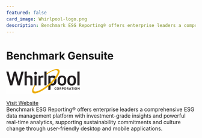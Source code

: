 ```yaml
---
featured: false
card_image: Whirlpool-logo.png
description: Benchmark ESG Reporting® offers enterprise leaders a comprehensive ESG data management platform with investment-grade insights and powerful real-time analytics, supporting sustainability commitments and culture change through user-friendly desktop and mobile applications.
---
```


# Benchmark Gensuite
<img src="Whirlpool-logo.png" alt="Logo" style="max-width: 200px; height: auto;">

<a href="https://benchmarkgensuite.com/lp-esg-reporting-software/">Visit Website</a>  
Benchmark ESG Reporting® offers enterprise leaders a comprehensive ESG data management platform with investment-grade insights and powerful real-time analytics, supporting sustainability commitments and culture change through user-friendly desktop and mobile applications.
